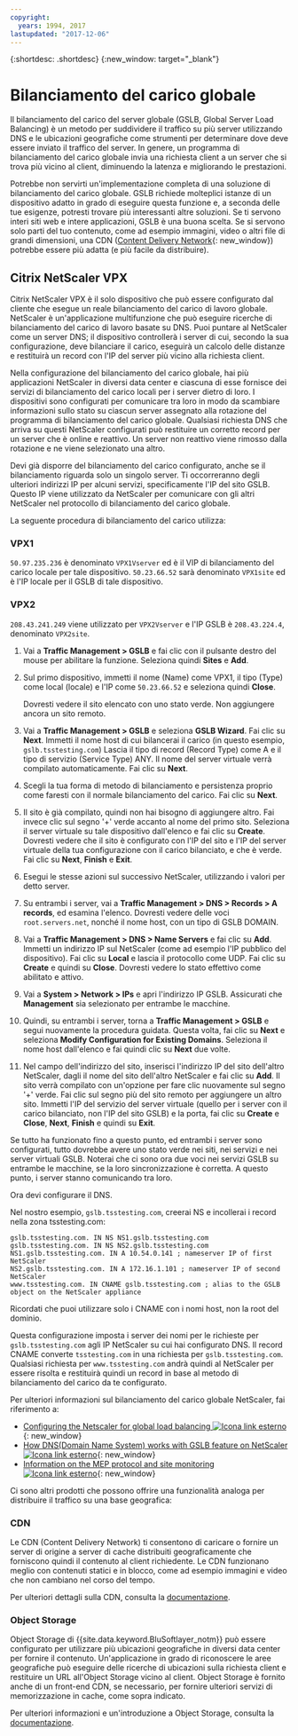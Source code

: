 ```yaml
---
copyright:
  years: 1994, 2017
lastupdated: "2017-12-06"
---
```


{:shortdesc: .shortdesc}
{:new_window: target="_blank"}

# Bilanciamento del carico globale

Il bilanciamento del carico del server globale (GSLB, Global Server Load Balancing) è un metodo per suddividere il traffico su più server utilizzando DNS e le ubicazioni geografiche come strumenti per determinare dove deve essere inviato il traffico del server. In genere, un programma di bilanciamento del carico globale invia una richiesta client a un server che si trova più vicino al client, diminuendo la latenza e migliorando le prestazioni.

Potrebbe non servirti un'implementazione completa di una soluzione di bilanciamento del carico globale. GSLB richiede molteplici istanze di un dispositivo adatto in grado di eseguire questa funzione e, a seconda delle tue esigenze, potresti trovare più interessanti altre soluzioni. Se ti servono interi siti web e intere applicazioni, GSLB è una buona scelta. Se si servono solo parti del tuo contenuto, come ad esempio immagini, video o altri file di grandi dimensioni, una CDN ([Content Delivery Network](https://console.bluemix.net/docs/infrastructure/CDN/about.html#about-content-delivery-networks-cdn-){: new_window}) potrebbe essere più adatta (e più facile da distribuire).

## Citrix NetScaler VPX

Citrix NetScaler VPX è il solo dispositivo che può essere configurato dal cliente che esegue un reale bilanciamento del carico di lavoro globale. NetScaler è un'applicazione multifunzione che può eseguire ricerche di bilanciamento del carico di lavoro basate su DNS. Puoi puntare al NetScaler come un server DNS; il dispositivo controllerà i server di cui, secondo la sua configurazione, deve bilanciare il carico, eseguirà un calcolo delle distanze e restituirà un record con l'IP del server più vicino alla richiesta client.

Nella configurazione del bilanciamento del carico globale, hai più applicazioni NetScaler in diversi data center e ciascuna di esse fornisce dei servizi di bilanciamento del carico locali per i server dietro di loro. I dispositivi sono configurati per comunicare tra loro in modo da scambiare informazioni sullo stato su ciascun server assegnato alla rotazione del programma di bilanciamento del carico globale. Qualsiasi richiesta DNS che arriva su questi NetScaler configurati può restituire un corretto record per un server che è online e reattivo. Un server non reattivo viene rimosso dalla rotazione e ne viene selezionato una altro.

Devi già disporre del bilanciamento del carico configurato, anche se il bilanciamento riguarda solo un singolo server. Ti occorreranno degli ulteriori indirizzi IP per alcuni servizi, specificamente l'IP del sito GSLB. Questo IP viene utilizzato da NetScaler per comunicare con gli altri NetScaler nel protocollo di bilanciamento del carico globale. 

La seguente procedura di bilanciamento del carico utilizza:

### VPX1

`50.97.235.236` è denominato `VPX1Vserver` ed è il VIP di bilanciamento del carico locale per tale dispositivo. `50.23.66.52` sarà denominato `VPX1site` ed è l'IP locale per il GSLB di tale dispositivo.

### VPX2
`208.43.241.249` viene utilizzato per `VPX2Vserver` e l'IP GSLB è `208.43.224.4`, denominato `VPX2site`.

1. Vai a **Traffic Management > GSLB** e fai clic con il pulsante destro del mouse per abilitare la funzione. Seleziona quindi **Sites** e **Add**.

2. Sul primo dispositivo, immetti il nome (Name) come VPX1, il tipo (Type) come local (locale) e l'IP come `50.23.66.52` e seleziona quindi **Close**. 

	Dovresti vedere il sito elencato con uno stato verde. Non aggiungere ancora un sito remoto.

3. Vai a **Traffic Management > GSLB** e seleziona **GSLB Wizard**. Fai clic su **Next**. Immetti il nome host di cui bilancerai il carico (in questo esempio, `gslb.tsstesting.com`) Lascia il tipo di record (Record Type) come A e il tipo di servizio (Service Type) ANY. Il nome del server virtuale verrà compilato automaticamente. Fai clic su **Next**. 

4. Scegli la tua forma di metodo di bilanciamento e persistenza proprio come faresti con il normale bilanciamento del carico. Fai clic su **Next**. 

5. Il sito è già compilato, quindi non hai bisogno di aggiungere altro. Fai invece clic sul segno '+' verde accanto al nome del primo sito. Seleziona il server virtuale su tale dispositivo dall'elenco e fai clic su **Create**. Dovresti vedere che il sito è configurato con l'IP del sito e l'IP del server virtuale della tua configurazione con il carico bilanciato, e che è verde. Fai clic su **Next**, **Finish** e **Exit**.

6. Esegui le stesse azioni sul successivo NetScaler, utilizzando i valori per detto server.

7. Su entrambi i server, vai a **Traffic Management > DNS > Records > A records**, ed esamina l'elenco. Dovresti vedere delle voci `root.servers.net`, nonché il nome host, con un tipo di GSLB DOMAIN. 

8. Vai a **Traffic Management > DNS > Name Servers** e fai clic su **Add**. Immetti un indirizzo IP sul NetScaler (come ad esempio l'IP pubblico del dispositivo). Fai clic su **Local** e lascia il protocollo come UDP. Fai clic su **Create** e quindi su **Close**. Dovresti vedere lo stato effettivo come abilitato e attivo.

9. Vai a **System > Network > IPs** e apri l'indirizzo IP GSLB. Assicurati che **Management** sia selezionato per entrambe le macchine.

10. Quindi, su entrambi i server, torna a **Traffic Management > GSLB** e segui nuovamente la procedura guidata. Questa volta, fai clic su **Next** e seleziona **Modify Configuration for Existing Domains**. Seleziona il nome host dall'elenco e fai quindi clic su **Next** due volte. 

11. Nel campo dell'indirizzo del sito, inserisci l'indirizzo IP del sito dell'altro NetScaler, dagli il nome del sito dell'altro NetScaler e fai clic su **Add**. Il sito verrà compilato con un'opzione per fare clic nuovamente sul segno '+' verde. Fai clic sul segno più del sito remoto per aggiungere un altro sito. Immetti l'IP del servizio del server virtuale (quello per i server con il carico bilanciato, non l'IP del sito GSLB) e la porta, fai clic su **Create** e **Close**, **Next**, **Finish** e quindi su **Exit**.

Se tutto ha funzionato fino a questo punto, ed entrambi i server sono configurati, tutto dovrebbe avere uno stato verde nei siti, nei servizi e nei server virtuali GSLB. Noterai che ci sono ora due voci nei servizi GSLB su entrambe le macchine, se la loro sincronizzazione è corretta. A questo punto, i server stanno comunicando tra loro.

Ora devi configurare il DNS.

Nel nostro esempio, `gslb.tsstesting.com`, creerai NS e incollerai i record nella zona tsstesting.com:

    gslb.tsstesting.com. IN NS NS1.gslb.tsstesting.com
    gslb.tsstesting.com. IN NS NS2.gslb.tsstesting.com
    NS1.gslb.tsstesting.com. IN A 10.54.0.141 ; nameserver IP of first NetScaler
    NS2.gslb.tsstesting.com. IN A 172.16.1.101 ; nameserver IP of second NetScaler
    www.tsstesting.com. IN CNAME gslb.tsstesting.com ; alias to the GSLB object on the NetScaler appliance

Ricordati che puoi utilizzare solo i CNAME con i nomi host, non la root del dominio.

Questa configurazione imposta i server dei nomi per le richieste per `gslb.tsstesting.com` agli IP NetScaler su cui hai configurato DNS. Il record CNAME converte `tsstesting.com` in una richiesta per `gslb.tsstesting.com`. Qualsiasi richiesta per `www.tsstesting.com` andrà quindi al NetScaler per essere risolta e restituirà quindi un record in base al metodo di bilanciamento del carico da te configurato.

Per ulteriori informazioni sul bilanciamento del carico globale NetScaler, fai riferimento a:
* [Configuring the Netscaler for global load balancing ![Icona link esterno](../../icons/launch-glyph.svg "Icona link esterno")](http://support.citrix.com/article/CTX110348){: new_window}
* [How DNS(Domain Name System) works with GSLB feature on NetScaler ![Icona link esterno](../../icons/launch-glyph.svg "Icona link esterno")](https://support.citrix.com/article/CTX122619){: new_window}
* [Information on the MEP protocol and site monitoring ![Icona link esterno](../../icons/launch-glyph.svg "Icona link esterno")](http://support.citrix.com/article/CTX111081){: new_window}

Ci sono altri prodotti che possono offrire una funzionalità analoga per distribuire il traffico su una base geografica:

### CDN

Le CDN (Content Delivery Network) ti consentono di caricare o fornire un server di origine a server di cache distribuiti geograficamente che forniscono quindi il contenuto al client richiedente. Le CDN funzionano meglio con contenuti statici e in blocco, come ad esempio immagini e video che non cambiano nel corso del tempo.

Per ulteriori dettagli sulla CDN, consulta la [documentazione](https://console.bluemix.net/docs/infrastructure/CDN/getting-started.html#getting-started).

### Object Storage

Object Storage di {{site.data.keyword.BluSoftlayer_notm}} può essere configurato per utilizzare più ubicazioni geografiche in diversi data center per fornire il contenuto. Un'applicazione in grado di riconoscere le aree geografiche può eseguire delle ricerche di ubicazioni sulla richiesta client e restituire un URL all'Object Storage vicino al client. Object Storage è fornito anche di un front-end CDN, se necessario, per fornire ulteriori servizi di memorizzazione in cache, come sopra indicato.

Per ulteriori informazioni e un'introduzione a Object Storage, consulta la [documentazione](https://console.bluemix.net/docs/services/cloud-object-storage/about-cos.html#about-ibm-cos). 

